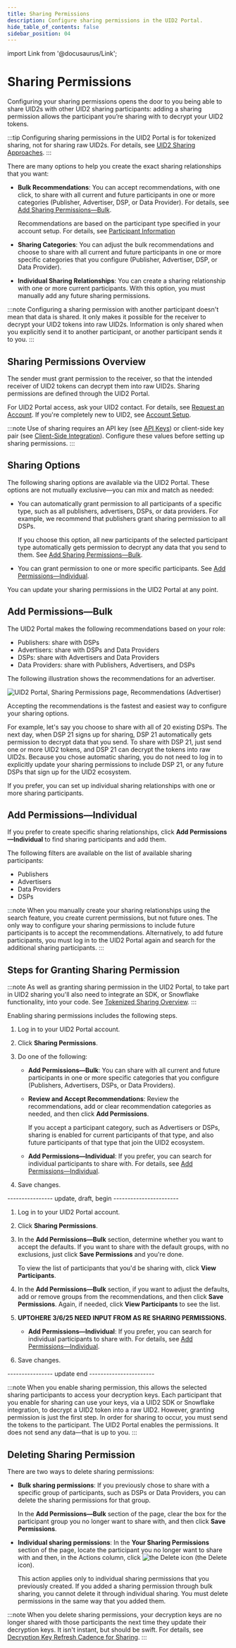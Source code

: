 ```yaml
---
title: Sharing Permissions
description: Configure sharing permissions in the UID2 Portal.
hide_table_of_contents: false
sidebar_position: 04
---
```


import Link from '@docusaurus/Link';

# Sharing Permissions

Configuring your sharing permissions opens the door to you being able to share UID2s with other UID2 <Link href="../ref-info/glossary-uid#gl-sharing-participant">sharing participants</Link>: adding a sharing permission allows the participant you’re sharing with to decrypt your UID2 tokens.

:::tip
Configuring sharing permissions in the UID2 Portal is for <Link href="../ref-info/glossary-uid#gl-tokenized-sharing">tokenized sharing</Link>, not for sharing raw UID2s. For details, see [UID2 Sharing Approaches](../sharing/sharing-overview.md#uid2-sharing-approaches).
:::

There are many options to help you create the exact sharing relationships that you want:

- **Bulk Recommendations**: You can accept recommendations, with one click, to share with all current and future participants in one or more categories (Publisher, Advertiser, DSP, or Data Provider). For details, see [Add Sharing Permissions&#8212;Bulk](#add-permissionsbulk).

  Recommendations are based on the participant type specified in your account setup. For details, see [Participant Information](participant-info.md)
- **Sharing Categories**: You can adjust the bulk recommendations and choose to share with all current and future participants in one or more specific categories that you configure (Publisher, Advertiser, DSP, or Data Provider).
- **Individual Sharing Relationships**: You can create a sharing relationship with one or more current participants. With this option, you must manually add any future sharing permissions.

:::note
Configuring a sharing permission with another participant doesn't mean that data is shared. It only makes it possible for the receiver to decrypt your UID2 tokens into raw UID2s. Information is only shared when you explicitly send it to another participant, or another participant sends it to you.
:::

## Sharing Permissions Overview

The sender must grant permission to the receiver, so that the intended receiver of UID2 tokens can decrypt them into raw UID2s. Sharing permissions are defined through the UID2 Portal.

For UID2 Portal access, ask your UID2 contact. For details, see [Request an Account](portal-getting-started.md#request-an-account). If you're completely new to UID2, see [Account Setup](../getting-started/gs-account-setup.md).

:::note
Use of sharing requires an API key (see [API Keys](api-keys.md)) or client-side key pair (see [Client-Side Integration](client-side-integration.md)). Configure these values before setting up sharing permissions.
:::

## Sharing Options

The following sharing options are available via the UID2 Portal. These options are not mutually exclusive&#8212;you can mix and match as needed:

- You can automatically grant permission to all participants of a specific type, such as all publishers, advertisers, DSPs, or data providers. For example, we recommend that publishers grant sharing permission to all DSPs.

  If you choose this option, all new participants of the selected participant type automatically gets permission to decrypt any data that you send to them. See [Add Sharing Permissions&#8212;Bulk](#add-permissionsbulk).

- You can grant permission to one or more specific participants. See [Add Permissions&#8212;Individual](#add-permissionsindividual).
 
You can update your sharing permissions in the UID2 Portal at any point.

## Add Permissions&#8212;Bulk

The UID2 Portal makes the following recommendations based on your role:

- Publishers: share with DSPs
- Advertisers: share with DSPs and Data Providers
- DSPs: share with Advertisers and Data Providers
- Data Providers: share with Publishers, Advertisers, and DSPs

<!-- The UID2 Portal makes recommendations based on your role. For example:
- If you're a publisher, you could share with all DSPs (current and future).
- If you're an advertiser, you could share with all data providers (current and future).
- If you’re a DSP, you could share with all advertisers and all data providers (current and future). 
- If you’re a data provider, you could share with all advertisers, all publishers, and all DSPs (current and future).   -->

The following illustration shows the recommendations for an advertiser.

![UID2 Portal, Sharing Permissions page, Recommendations (Advertiser)](images/portal-sharing-permissions.png)

Accepting the recommendations is the fastest and easiest way to configure your sharing options.

For example, let's say you choose to share with all of 20 existing DSPs. The next day, when DSP 21 signs up for sharing, DSP 21 automatically gets permission to decrypt data that you send. To share with DSP 21, just send one or more UID2 tokens, and DSP 21 can decrypt the tokens into raw UID2s. Because you chose automatic sharing, you do not need to log in to explicitly update your sharing permissions to include DSP 21, or any future DSPs that sign up for the UID2 ecosystem.

If you prefer, you can set up individual sharing relationships with one or more sharing participants.

## Add Permissions&#8212;Individual

If you prefer to create specific sharing relationships, click **Add Permissions&#8212;Individual** to find sharing participants and add them.

The following filters are available on the list of available sharing participants:
- Publishers
- Advertisers
- Data Providers
- DSPs

:::note
When you manually create your sharing relationships using the search feature, you create current permissions, but not future ones. The only way to configure your sharing permissions to include future participants is to accept the recommendations. Alternatively, to add future participants, you must log in to the UID2 Portal again and search for the additional sharing participants.
:::

## Steps for Granting Sharing Permission

:::note
As well as granting sharing permission in the UID2 Portal, to take part in UID2 sharing you'll also need to integrate an SDK, or Snowflake functionality, into your code. See [Tokenized Sharing Overview](../sharing/sharing-tokenized-overview.md).
:::

Enabling sharing permissions includes the following steps.

1. Log in to your UID2 Portal account.
1. Click **Sharing Permissions**.
1. Do one of the following:

   - **Add Permissions&#8212;Bulk**: You can share with all current and future participants in one or more specific categories that you configure (Publishers, Advertisers, DSPs, or Data Providers). 

   - **Review and Accept Recommendations**: Review the recommendations, add or clear recommendation categories as needed, and then click **Add Permissions**.

     If you accept a participant category, such as Advertisers or DSPs, sharing is enabled for current participants of that type, and also future participants of that type that join the UID2 ecosystem.
   
   - **Add Permissions&#8212;Individual**: If you prefer, you can search for individual participants to share with. For details, see [Add Permissions&#8212;Individual](#add-permissionsindividual).
1. Save changes.

---------------- update, draft, begin -----------------------

1. Log in to your UID2 Portal account.
1. Click **Sharing Permissions**.
1. In the **Add Permissions&#8212;Bulk** section, determine whether you want to accept the defaults. If you want to share with the default groups, with no exclusions, just click **Save Permissions** and you're done.

   To view the list of participants that you'd be sharing with, click **View Participants**.

1. In the **Add Permissions&#8212;Bulk** section, if you want to adjust the defaults, add or remove groups from the recommendations, and then click **Save Permissions**. Again, if needed, click **View Participants** to see the list.

1. **UPTOHERE 3/6/25 NEED INPUT FROM AS RE SHARING PERMISSIONS.**




   
   - **Add Permissions&#8212;Individual**: If you prefer, you can search for individual participants to share with. For details, see [Add Permissions&#8212;Individual](#add-permissionsindividual).
1. Save changes.


---------------- update end -----------------------



:::note
When you enable sharing permission, this allows the selected sharing participants to access your decryption keys. Each participant that you enable for sharing can use your keys, via a UID2 SDK or Snowflake integration, to decrypt a UID2 token into a raw UID2. However, granting permission is just the first step. In order for sharing to occur, you must send the tokens to the participant. The UID2 Portal enables the permissions. It does not send any data&#8212;that is up to you.
:::

## Deleting Sharing Permission

There are two ways to delete sharing permissions:

- **Bulk sharing permissions**: If you previously chose to share with a specific group of participants, such as DSPs or Data Providers, you can delete the sharing permissions for that group.

    In the **Add Permissions&#8212;Bulk** section of the page, clear the box for the participant group you no longer want to share with, and then click **Save Permissions**.
- **Individual sharing permissions**: In the **Your Sharing Permissions** section of the page, locate the participant you no longer want to share with and then, in the Actions column, click ![the Delete icon](images/icon-trash-can-solid.png) (the Delete icon).

    This action applies only to individual sharing permissions that you previously created. If you added a sharing permission through bulk sharing, you cannot delete it through individual sharing. You must delete permissions in the same way that you added them.

:::note
 When you delete sharing permissions, your decryption keys are no longer shared with those participants the next time they update their decryption keys. It isn't instant, but should be swift. For details, see [Decryption Key Refresh Cadence for Sharing](../sharing/sharing-best-practices.md#decryption-key-refresh-cadence-for-sharing).
:::
